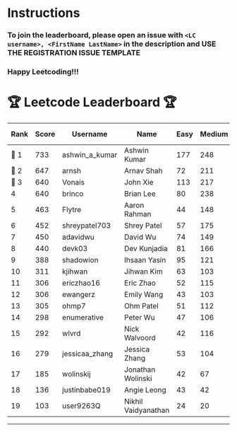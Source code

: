 # Instructions
### To join the leaderboard, please open an issue with `<LC username>, <FirstName LastName>` in the description and USE THE REGISTRATION ISSUE TEMPLATE
### Happy Leetcoding!!!


# 🏆 Leetcode Leaderboard 🏆

| Rank | Score | Username       | Name | Easy | Medium | Hard | Problems Solved |
|------|----------------|-----------------|-------------------|--------------|--------------|--------------|--------------|
| 🥇 1 | 733 | ashwin_a_kumar | Ashwin Kumar | 177 | 248 | 20 | 445 |
| 🥈 2 | 647 | arnsh | Arnav Shah | 72 | 211 | 51 | 334 |
| 🥉 3 | 640 | Vonais | John Xie | 113 | 217 | 31 | 361 |
| 4 | 640 | brinco | Brian Lee | 80 | 238 | 28 | 346 |
| 5 | 463 | Flytre | Aaron Rahman | 44 | 148 | 41 | 233 |
| 6 | 452 | shreypatel703 | Shrey Patel | 57 | 175 | 15 | 247 |
| 7 | 450 | adavidwu | David Wu | 74 | 149 | 26 | 249 |
| 8 | 440 | devk03 | Dev Kunjadia | 81 | 166 | 9 | 256 |
| 9 | 388 | shadowion | Ihsaan Yasin | 95 | 121 | 17 | 233 |
| 10 | 311 | kjihwan | Jihwan Kim | 63 | 103 | 14 | 180 |
| 11 | 306 | ericzhao16 | Eric Zhao | 52 | 115 | 8 | 175 |
| 12 | 306 | ewangerz | Emily Wang | 43 | 103 | 19 | 165 |
| 13 | 305 | ohmp7 | Ohm Patel | 51 | 112 | 10 | 173 |
| 14 | 298 | enumerative | Peter Wu | 47 | 106 | 13 | 166 |
| 15 | 292 | wlvrd | Nick Walvoord | 42 | 116 | 6 | 164 |
| 16 | 279 | jessicaa_zhang | Jessica Zhang | 53 | 104 | 6 | 163 |
| 17 | 185 | wolinskij | Jonathan Wolinski | 42 | 67 | 3 | 112 |
| 18 | 136 | justinbabe019 | Angie Leong | 43 | 42 | 3 | 88 |
| 19 | 103 | user9263Q | Nikhil Vaidyanathan | 24 | 20 | 13 | 57 |
---